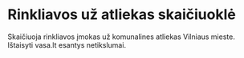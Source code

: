# Rinkliavos už atliekas skaičiuoklė

Skaičiuoja rinkliavos įmokas už komunalines atliekas Vilniaus mieste. Ištaisyti vasa.lt esantys netikslumai.
